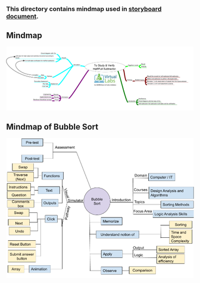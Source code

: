 ### This directory contains mindmap used in [storyboard document](https://github.com/virtual-labs/ph3-exp-dev-process/blob/main/storyboard/README.org).

## Mindmap
<center><img src="mindmap.png"> <br></center>

## Mindmap of Bubble Sort
<center><img src="mindmap-bubble-sort.png"> <br></center>
